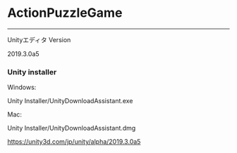 # ActionPuzzleGame

---

Unityエディタ Version

2019.3.0a5


### Unity installer

Windows:

Unity Installer/UnityDownloadAssistant.exe

Mac:

Unity Installer/UnityDownloadAssistant.dmg

https://unity3d.com/jp/unity/alpha/2019.3.0a5